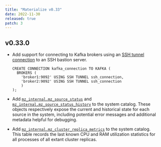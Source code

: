 ```yaml
---
title: "Materialize v0.33"
date: 2022-11-30
released: true
patch: 3
---
```


## v0.33.0

* Add support for connecting to Kafka brokers using an [SSH tunnel connection](/sql/create-connection/#ssh-tunnel)
to an SSH bastion server.


  ```mzsql
  CREATE CONNECTION kafka_connection TO KAFKA (
    BROKERS (
      'broker1:9092' USING SSH TUNNEL ssh_connection,
      'broker2:9092' USING SSH TUNNEL ssh_connection
      )
  );
  ```

* Add [`mz_internal.mz_source_status`](/sql/system-catalog/mz_internal/#mz_source_statuses) and
  [`mz_internal.mz_source_status_history`](/sql/system-catalog/mz_internal/#mz_source_status_history)
  to the system catalog. These objects respectively expose the current
  and historical state for each source in the system, including potential
  error messages and additional metadata helpful for debugging.

* Add [`mz_internal.mz_cluster_replica_metrics`](https://materialize.com/docs/sql/system-catalog/mz_internal/#mz_cluster_replica_metrics) to the system
  catalog. This table records the last known CPU and RAM utilization statistics
  for all processes of all extant cluster replicas.
